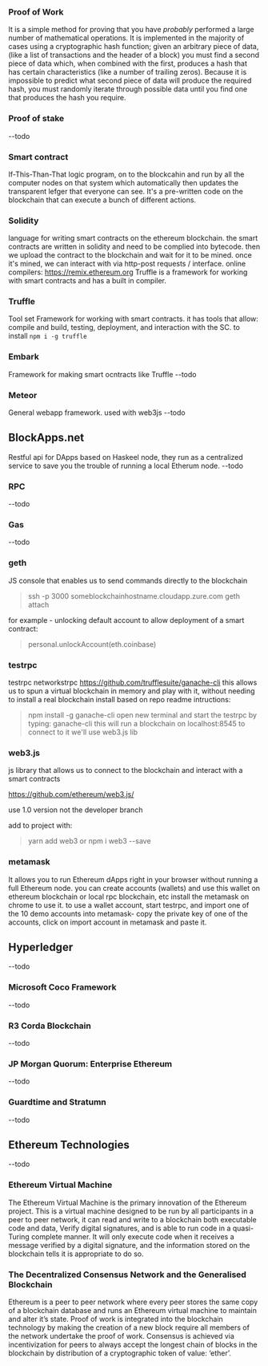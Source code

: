 ### Proof of Work
It is a simple method for proving that you have *probably* performed a large number of mathematical operations. It is implemented in the majority of cases using a cryptographic hash function; given an arbitrary piece of data, (like a list of transactions and the header of a block) you must find a second piece of data which, when combined with the first, produces a hash that has certain characteristics (like a number of trailing zeros). Because it is impossible to predict what second piece of data will produce the required hash, you must randomly iterate through possible data until you find one that produces the hash you require.

### Proof of stake
--todo


### Smart contract

If-This-Than-That logic program, on to the blockcahin and run by all the computer nodes on that system which automatically then updates the transparent lefger that everyone can see.
It's a pre-written code on the blockchain that can execute a bunch of different actions.

### Solidity
language for writing smart contracts on the ethereum blockchain.
the smart contracts are written in solidity and need to be complied into bytecode. then we upload the contract to the blockchain and wait for it to be mined. once it's mined, we can interact with via http-post requests / interface.
online compilers: https://remix.ethereum.org
Truffle is a framework for working with smart contracts and has a built in compiler. 

### Truffle
Tool set Framework for working with smart contracts. it has tools that allow: compile and build, testing, deployment, and interaction with the SC.
to install
```npm i -g truffle```

### Embark 
Framework for making smart ocntracts like Truffle
--todo

### Meteor
General webapp framework. used with web3js
--todo

## BlockApps.net
Restful api for DApps based on Haskeel node, they run as a centralized service to save you the trouble of running a local Etherum node.
--todo

### RPC
--todo

### Gas
--todo

### geth
JS console that enables us to send commands directly to the blockchain

> ssh -p 3000 someblockchainhostname.cloudapp.zure.com
> geth attach

for example - unlocking default account to allow deployment of a smart contract:

> personal.unlockAccount(eth.coinbase)

### testrpc
testrpc networkstrpc
https://github.com/trufflesuite/ganache-cli
this allows us to spun a virtual blockchain in memory and play with it, without needing to install a real blockchain
install based on repo readme intructions:
>npm install -g ganache-cli
open new terminal and start the testrpc by typing:
>ganache-cli
this will run a blockchain on localhost:8545
to connect to it we'll use web3.js lib


### web3.js
js library that allows us to connect to the blockchain and interact with a smart contracts

https://github.com/ethereum/web3.js/

use 1.0 version not the developer branch

add to project with:

> yarn add web3
or
> npm i web3 --save


### metamask
It allows you to run Ethereum dApps right in your browser without running a full Ethereum node.
you can create accounts (wallets) and use this wallet on ethereum blockchain or local rpc blockchain, etc
install the metamask on chrome to use it.
to use a wallet account, start testrpc, and import one of the 10 demo accounts into metamask- copy the private key of one of the accounts, click on import account in metamask and paste it.

## Hyperledger
--todo

### Microsoft Coco Framework
--todo

### R3 Corda Blockchain
--todo

### JP Morgan Quorum: Enterprise Ethereum
--todo

### Guardtime and Stratumn
--todo

## Ethereum Technologies
--todo

### Ethereum Virtual Machine

The Ethereum Virtual Machine is the primary innovation of the Ethereum project. This is a virtual machine designed to be run by all participants in a peer to peer network, it can read and write to a blockchain both executable code and data, Verify digital signatures, and is able to run code in a quasi-Turing complete manner. It will only execute code when it receives a message verified by a digital signature, and the information stored on the blockchain tells it is appropriate to do so.

### The Decentralized Consensus Network and the Generalised Blockchain

Ethereum is a peer to peer network where every peer stores the same copy of a blockchain database and runs an Ethereum virtual machine to maintain and alter it’s state. Proof of work is integrated into the blockchain technology by making the creation of a new block require all members of the network undertake the proof of work. Consensus is achieved via incentivization for peers to always accept the longest chain of blocks in the blockchain by distribution of a cryptographic token of value: ‘ether’.
